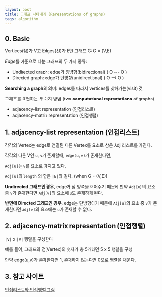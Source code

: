 ```yaml
---
layout: post 
title: 그래프 나타내기 (Reresentations of graphs)
tags: algorithm
---
```


## 0. Basic

Vertices(점)가 V고 Edges(선)가 E인 그래프 G: G = (V,E)

*Edge*를 기준으로 나눈 그래프의 두 가지 종류:

- Undirected graph: edge가 양뱡향(bidirectional) ( O --- O )
- Directed graph: edge가 단방향(unidirectional)  ( O --> O )

**Searching a graph**의 의미: edges를 따라서 vertices를 찾아가는(visit) 것

그래프를 표현하는 두 가지 방법 (two **computational reprentations** of graphs)

- adjacency-list representation (인접리스트)
- adjacency-matrix representation (인접행렬)

## 1. adjacency-list representation (인접리스트)

각각의 Vertex는 edge로 연결된 다른 Vertex를 요소로 삼은 Adj 리스트를 가진다.

각각의 다른 V인 `u`, `v`가 존재할때, `edge(u,v)`가 존재한다면,

`Adj[u]`는 `v`를 요소로 가지고 있다.

`Adj[u]`의 `length` 의 합은 `|E|`와 같다. (when G = (V,E))

**Undirected 그래프인 경우**, edge가 점 양쪽을 이어주기 때문에 만약 `Adj[u]`의 요소 중 `v`가 존재한다면 `Adj[v]`의 요소에 `u`도 존재하게 된다.

**반면에 Directed 그래프인 경우**, edge는 단방향이기 때문에 `Adj[u]`의 요소 중 `v`가 존재한다면 `Adj[v]`의 요소에는 `u`가 존재할 수 없다.

## 2. adjacency-matrix representation (인접행렬)

`|V|` x `|V|` 행렬을 구성한다

예를 들어, 그래프의 점(Vertex)의 숫자가 총 5개라면 5 x 5 행렬을 구성

만약 edge(u,v)가 존재한다면 1, 존재하지 않는다면 0으로 행렬을 채운다.

## 3. 참고 사이트

[인접리스트와 인접행렬 그림](https://www.geeksforgeeks.org/graph-and-its-representations/)
